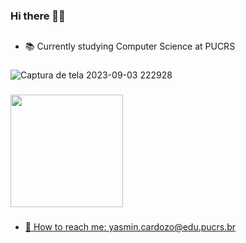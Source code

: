 <!--
**4gu1rr3/4gu1rr3** is a ✨ _special_ ✨ repository because its `README.md` (this file) appears on your GitHub profile.

Here are some ideas to get you started:

- 🔭 I’m currently working on ...
- 🌱 I’m currently learning ...
- 👯 I’m looking to collaborate on ...
- 🤔 I’m looking for help with ...
- 💬 Ask me about ...
- 📫 How to reach me: ...
- 😄 Pronouns: ...
- ⚡ Fun fact: ...
-->
### Hi there 👋✨

##
- 📚 Currently studying Computer Science at PUCRS
###
![Captura de tela 2023-09-03 222928](https://github.com/4gu1rr3/4gu1rr3/assets/50997939/12910c11-067a-41a6-8381-6e245105f304)
###
<div>
 <a href="https://github.com/4gu1rr3">
  <img height="180em" src="https://github-readme-stats.vercel.app/api?username=4gu1rr3&show_icons=true&theme=tokyonight">
</div>

###
- 💌 How to reach me: yasmin.cardozo@edu.pucrs.br

